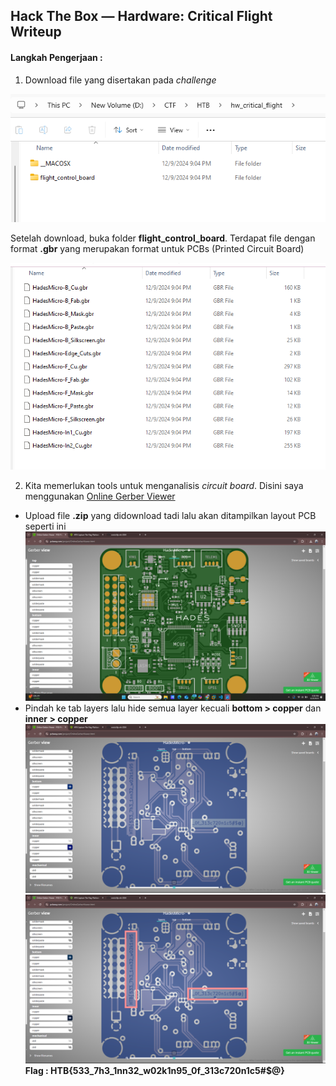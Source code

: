 ## Hack The Box — Hardware: Critical Flight Writeup

#### Langkah Pengerjaan :

1. Download file yang disertakan pada *challenge*

![cf](assets/1.png)

Setelah download, buka folder **flight_control_board**. Terdapat file dengan format **.gbr** yang merupakan format untuk PCBs (Printed Circuit Board)

![cf](assets/2.png)

2. Kita memerlukan tools untuk menganalisis *circuit board*. Disini saya menggunakan [Online Gerber Viewer](https://www.pcbway.com/project/OnlineGerberViewer.html)
- Upload file **.zip** yang didownload tadi lalu akan ditampilkan layout PCB seperti ini
![cf](assets/3.png)
- Pindah ke tab layers lalu hide semua layer kecuali **bottom > copper** dan **inner > copper** 
![cf](assets/4.png)
![cf](assets/5.png)
**Flag : HTB{533_7h3_1nn32_w02k1n95_0f_313c720n1c5#$@}**